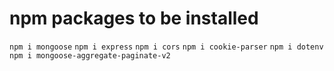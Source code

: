 # npm packages to be installed 
`npm i mongoose`
`npm i express`
`npm i cors`
`npm i cookie-parser`
`npm i dotenv`
`npm i mongoose-aggregate-paginate-v2`
